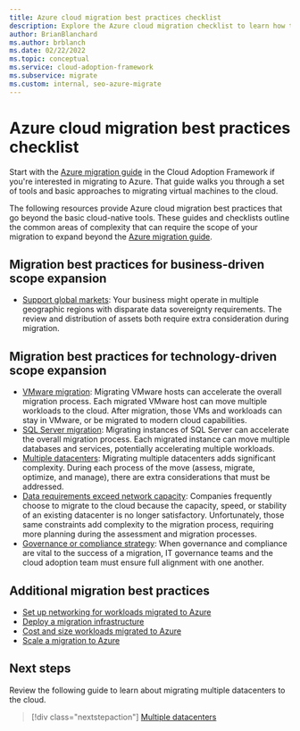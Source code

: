 ```yaml
---
title: Azure cloud migration best practices checklist
description: Explore the Azure cloud migration checklist to learn how to implement the Azure tools used to align with cloud migration best practices.
author: BrianBlanchard
ms.author: brblanch
ms.date: 02/22/2022
ms.topic: conceptual
ms.service: cloud-adoption-framework
ms.subservice: migrate
ms.custom: internal, seo-azure-migrate
---
```


# Azure cloud migration best practices checklist

Start with the [Azure migration guide](../azure-migration-guide/index.md) in the Cloud Adoption Framework if you're interested in migrating to Azure. That guide walks you through a set of tools and basic approaches to migrating virtual machines to the cloud.

The following resources provide Azure cloud migration best practices that go beyond the basic cloud-native tools. These guides and checklists outline the common areas of complexity that can require the scope of your migration to expand beyond the [Azure migration guide](../azure-migration-guide/index.md).

## Migration best practices for business-driven scope expansion

- [Support global markets](./multiple-regions.md): Your business might operate in multiple geographic regions with disparate data sovereignty requirements. The review and distribution of assets both require extra consideration during migration.

## Migration best practices for technology-driven scope expansion

- [VMware migration](/azure/cloud-adoption-framework/scenarios/azure-vmware/): Migrating VMware hosts can accelerate the overall migration process. Each migrated VMware host can move multiple workloads to the cloud. After migration, those VMs and workloads can stay in VMware, or be migrated to modern cloud capabilities.
- [SQL Server migration](./sql-migration.md): Migrating instances of SQL Server can accelerate the overall migration process. Each migrated instance can move multiple databases and services, potentially accelerating multiple workloads.
- [Multiple datacenters](./multiple-datacenters.md): Migrating multiple datacenters adds significant complexity. During each process of the move (assess, migrate, optimize, and manage), there are extra considerations that must be addressed.
- [Data requirements exceed network capacity](./network-capacity-exceeded.md): Companies frequently choose to migrate to the cloud because the capacity, speed, or stability of an existing datacenter is no longer satisfactory. Unfortunately, those same constraints add complexity to the migration process, requiring more planning during the assessment and migration processes.
- [Governance or compliance strategy](./governance-or-compliance.md): When governance and compliance are vital to the success of a migration, IT governance teams and the cloud adoption team must ensure full alignment with one another.

## Additional migration best practices

- [Set up networking for workloads migrated to Azure](./migrate-best-practices-networking.md)
- [Deploy a migration infrastructure](./contoso-migration-infrastructure.md)
- [Cost and size workloads migrated to Azure](./migrate-best-practices-costs.md)
- [Scale a migration to Azure](./contoso-migration-scale.md)

## Next steps

Review the following guide to learn about migrating multiple datacenters to the cloud.

> [!div class="nextstepaction"]
> [Multiple datacenters](./multiple-datacenters.md)
